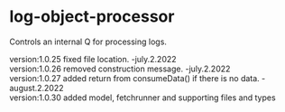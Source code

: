 # log-object-processor

Controls an internal Q for processing logs.



version:1.0.25 fixed file location. -july.2.2022<br>
version:1.0.26 removed construction message. -july.2.2022<br>
version:1.0.27 added return from consumeData() if there is no data. -august.2.2022<br>
version:1.0.30 added model, fetchrunner and supporting files and types<br>
